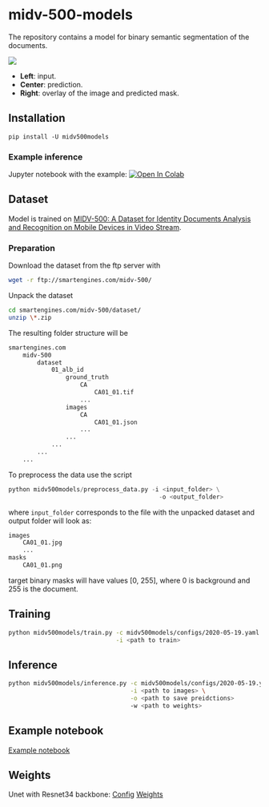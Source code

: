 # midv-500-models
The repository contains a model for binary semantic segmentation of the documents.

![](https://habrastorage.org/webt/gy/-t/xn/gy-txnzezlnurcwwlv7q5vs77x4.jpeg)

* **Left**: input.
* **Center**: prediction.
* **Right**: overlay of the image and predicted mask.


## Installation

`pip install -U midv500models`

### Example inference

Jupyter notebook with the example: [![Open In Colab](https://colab.research.google.com/assets/colab-badge.svg)](https://colab.research.google.com/drive/1lNv88MJOKgc-50XeYcHlJODpvT2JF9ru?usp=sharing)

## Dataset
Model is trained on [MIDV-500: A Dataset for Identity Documents Analysis and Recognition on Mobile Devices in Video Stream](https://arxiv.org/abs/1807.05786).

### Preparation

Download the dataset from the ftp server with
```bash
wget -r ftp://smartengines.com/midv-500/
```

Unpack the dataset
```bash
cd smartengines.com/midv-500/dataset/
unzip \*.zip
```

The resulting folder structure will be

```bash
smartengines.com
    midv-500
        dataset
            01_alb_id
                ground_truth
                    CA
                        CA01_01.tif
                    ...
                images
                    CA
                        CA01_01.json
                    ...
                ...
            ...
        ...
    ...
```

To preprocess the data use the script
```python
python midv500models/preprocess_data.py -i <input_folder> \
                                          -o <output_folder>
```

where `input_folder` corresponds to the file with the unpacked dataset and output folder will look as:

```bash
images
    CA01_01.jpg
    ...
masks
    CA01_01.png
```

target binary masks will have values \[0, 255\], where 0 is background and 255 is the document.

## Training

```bash
python midv500models/train.py -c midv500models/configs/2020-05-19.yaml \
                              -i <path to train>
```

## Inference

```bash
python midv500models/inference.py -c midv500models/configs/2020-05-19.yaml \
                                  -i <path to images> \
                                  -o <path to save preidctions>
                                  -w <path to weights>
```

## Example notebook
[Example notebook](Example.ipynb)

## Weights
Unet with Resnet34 backbone: [Config](midv500models/configs/2020-05-19.yaml) [Weights](Unet_Resnet34.pth)
